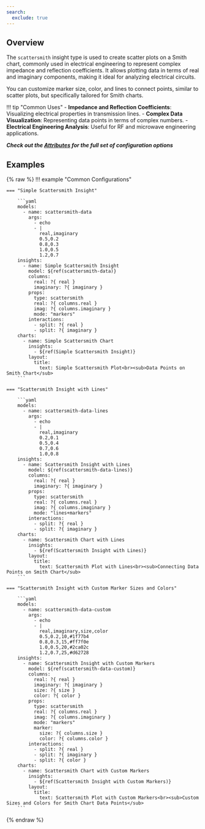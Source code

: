 ```yaml
---
search:
  exclude: true
---
```


<!--start-->

## Overview

The `scattersmith` insight type is used to create scatter plots on a Smith chart, commonly used in electrical engineering to represent complex impedance and reflection coefficients. It allows plotting data in terms of real and imaginary components, making it ideal for analyzing electrical circuits.

You can customize marker size, color, and lines to connect points, similar to scatter plots, but specifically tailored for Smith charts.

!!! tip "Common Uses" - **Impedance and Reflection Coefficients**: Visualizing electrical properties in transmission lines. - **Complex Data Visualization**: Representing data points in terms of complex numbers. - **Electrical Engineering Analysis**: Useful for RF and microwave engineering applications.

_**Check out the [Attributes](../../configuration/Insight/Props/Scattersmith/#attributes) for the full set of configuration options**_

## Examples

{% raw %}
!!! example "Common Configurations"

    === "Simple Scattersmith Insight"

        ```yaml
        models:
          - name: scattersmith-data
            args:
              - echo
              - |
                real,imaginary
                0.5,0.2
                0.8,0.3
                1.0,0.5
                1.2,0.7
        insights:
          - name: Simple Scattersmith Insight
            model: ${ref(scattersmith-data)}
            columns:
              real: ?{ real }
              imaginary: ?{ imaginary }
            props:
              type: scattersmith
              real: ?{ columns.real }
              imag: ?{ columns.imaginary }
              mode: "markers"
            interactions:
              - split: ?{ real }
              - split: ?{ imaginary }
        charts:
          - name: Simple Scattersmith Chart
            insights:
              - ${ref(Simple Scattersmith Insight)}
            layout:
              title:
                text: Simple Scattersmith Plot<br><sub>Data Points on Smith Chart</sub>
        ```

    === "Scattersmith Insight with Lines"

        ```yaml
        models:
          - name: scattersmith-data-lines
            args:
              - echo
              - |
                real,imaginary
                0.2,0.1
                0.5,0.4
                0.7,0.6
                1.0,0.8
        insights:
          - name: Scattersmith Insight with Lines
            model: ${ref(scattersmith-data-lines)}
            columns:
              real: ?{ real }
              imaginary: ?{ imaginary }
            props:
              type: scattersmith
              real: ?{ columns.real }
              imag: ?{ columns.imaginary }
              mode: "lines+markers"
            interactions:
              - split: ?{ real }
              - split: ?{ imaginary }
        charts:
          - name: Scattersmith Chart with Lines
            insights:
              - ${ref(Scattersmith Insight with Lines)}
            layout:
              title:
                text: Scattersmith Plot with Lines<br><sub>Connecting Data Points on Smith Chart</sub>
        ```

    === "Scattersmith Insight with Custom Marker Sizes and Colors"

        ```yaml
        models:
          - name: scattersmith-data-custom
            args:
              - echo
              - |
                real,imaginary,size,color
                0.5,0.2,10,#1f77b4
                0.8,0.3,15,#ff7f0e
                1.0,0.5,20,#2ca02c
                1.2,0.7,25,#d62728
        insights:
          - name: Scattersmith Insight with Custom Markers
            model: ${ref(scattersmith-data-custom)}
            columns:
              real: ?{ real }
              imaginary: ?{ imaginary }
              size: ?{ size }
              color: ?{ color }
            props:
              type: scattersmith
              real: ?{ columns.real }
              imag: ?{ columns.imaginary }
              mode: "markers"
              marker:
                size: ?{ columns.size }
                color: ?{ columns.color }
            interactions:
              - split: ?{ real }
              - split: ?{ imaginary }
              - split: ?{ color }
        charts:
          - name: Scattersmith Chart with Custom Markers
            insights:
              - ${ref(Scattersmith Insight with Custom Markers)}
            layout:
              title:
                text: Scattersmith Plot with Custom Markers<br><sub>Custom Sizes and Colors for Smith Chart Data Points</sub>
        ```

{% endraw %}

<!--end-->
